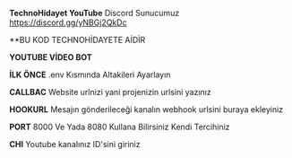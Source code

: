 **TechnoHidayet YouTube**
Discord Sunucumuz https://discord.gg/yNBGj2QkDc

\*\*BU KOD TECHNOHİDAYETE AİDİR


**YOUTUBE VİDEO BOT**

**İLK ÖNCE** .env Kısmında Altakileri Ayarlayın

**CALLBAC** Website urlnizi yani projenizin urlsini yazınız

**HOOKURL** Mesajın gönderileceği kanalın webhook urlsini buraya ekleyiniz

**PORT** 8000 Ve Yada 8080 Kullana Bilirsiniz Kendi Tercihiniz

**CHI** Youtube kanalınız ID'sini giriniz
